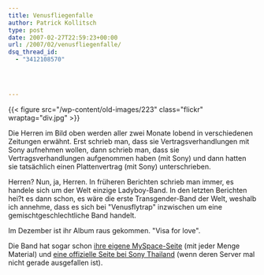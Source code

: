 ```yaml
---
title: Venusfliegenfalle
author: Patrick Kollitsch
type: post
date: 2007-02-27T22:59:23+00:00
url: /2007/02/venusfliegenfalle/
dsq_thread_id:
  - "3412108570"




---
```

{{< figure src="/wp-content/old-images/223" class="flickr" wraptag="div.jpg" >}}

Die Herren im Bild oben werden aller zwei Monate lobend in verschiedenen Zeitungen erwähnt. Erst schrieb man, dass sie Vertragsverhandlungen mit Sony aufnehmen wollen, dann schrieb man, dass sie Vertragsverhandlungen aufgenommen haben (mit Sony) und dann hatten sie tatsächlich einen Plattenvertrag (mit Sony) unterschrieben.

Herren? Nun, ja, Herren. In früheren Berichten schrieb man immer, es handele sich um der Welt einzige Ladyboy-Band. In den letzten Berichten hei?t es dann schon, es wäre die erste Transgender-Band der Welt, weshalb ich annehme, dass es sich bei "Venusflytrap" inzwischen um eine gemischtgeschlechtliche Band handelt. 

Im Dezember ist ihr Album raus gekommen. "Visa for love". 

Die Band hat sogar schon [ihre eigene MySpace-Seite][1] (mit jeder Menge Material) und [eine offizielle Seite bei Sony Thailand][2] (wenn deren Server mal nicht gerade ausgefallen ist).

 [1]: http://www.myspace.com/venusflytrapfan
 [2]: http://sonybmg.co.th/venusflytrap